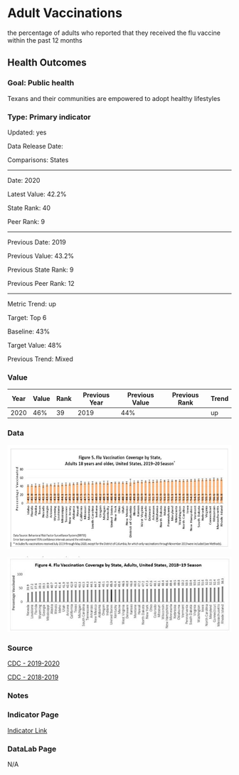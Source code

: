 # Adult Vaccinations

the percentage of adults who reported that they received the flu vaccine within the past 12 months

## Health Outcomes

### Goal: Public health

Texans and their communities are empowered to adopt healthy lifestyles

### Type: Primary indicator

Updated: yes

Data Release Date: 

Comparisons: States

----

Date: 2020

Latest Value: 42.2%

State Rank: 40

Peer Rank: 9

----

Previous Date:  2019

Previous Value: 43.2%

Previous State Rank: 9

Previous Peer Rank: 12

----

Metric Trend: up

Target: Top 6

Baseline: 43%

Target Value: 48%

Previous Trend: Mixed



### Value

|Year         |  Value      | Rank        | Previous Year| Previous Value | Previous Rank  | Trend | 
| ----------- | ----------- | ----------- | ----------- | ----------- | ----------- | -----------|
|     2020    |   46%       |     39      |    2019     |     44%      |            |    up      |

### Data


<!-- ![map](./images/map_flu.PNG)

![data](./images/data_flu.PNG) -->

![2020](./images/2019-2020_fluVaccine.jpg)

![2019](./images/2019-2019_fluVaccine.jpg)

### Source

[CDC - 2019-2020](https://www.cdc.gov/flu/fluvaxview/coverage-1920estimates.htm)

[CDC - 2018-2019](https://www.cdc.gov/flu/fluvaxview/coverage-1819estimates.htm)


<!-- 
[County Health Rankings](https://www.countyhealthrankings.org/sites/default/files/media/document/CHR2021_TX.pdf)

[County Health Rankings - 2020](https://www.countyhealthrankings.org/sites/default/files/media/document/CHR2020_TX_0.pdf)

[AmericasHealthRankings](https://www.americashealthrankings.org/explore/annual/measure/flu_vaccine/state/ALL) -->

### Notes


### Indicator Page

[Indicator Link](https://indicators.texas2036.org/indicator/138)

### DataLab Page

N/A



